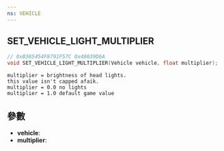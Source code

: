 ```yaml
---
ns: VEHICLE
---
```

## SET_VEHICLE_LIGHT_MULTIPLIER

```c
// 0xB385454F8791F57C 0x48039D6A
void SET_VEHICLE_LIGHT_MULTIPLIER(Vehicle vehicle, float multiplier);
```

```
multiplier = brightness of head lights.  
this value isn't capped afaik.  
multiplier = 0.0 no lights  
multiplier = 1.0 default game value  
```

## 參數
* **vehicle**: 
* **multiplier**: 

